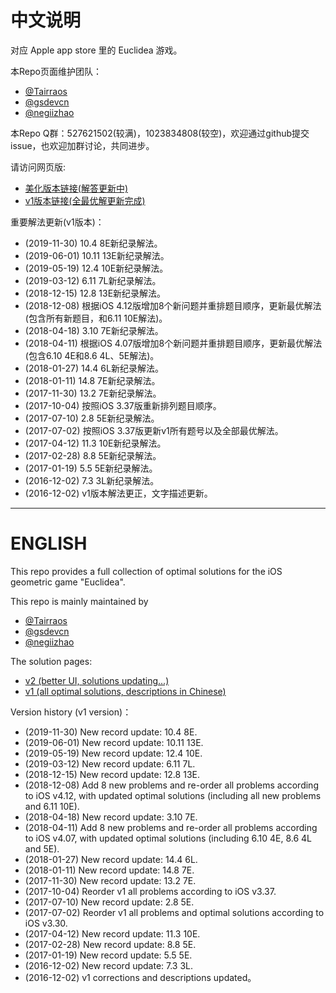 # 中文说明

对应 Apple app store 里的 Euclidea 游戏。

本Repo页面维护团队：  
- [@Tairraos](https://github.com/tairraos)  
- [@gsdevcn](https://github.com/gsdevcn)  
- [@negiizhao](https://github.com/negiizhao) 

本Repo Q群：527621502(较满)，1023834808(较空)，欢迎通过github提交issue，也欢迎加群讨论，共同进步。  

请访问网页版:
- [美化版本链接(解答更新中)](https://mathsfans.github.io/Euclidea/)  
- [v1版本链接(全最优解更新完成)](https://mathsfans.github.io/Euclidea/v1/)  

重要解法更新(v1版本)：
- (2019-11-30) 10.4 8E新纪录解法。
- (2019-06-01) 10.11 13E新纪录解法。
- (2019-05-19) 12.4 10E新纪录解法。
- (2019-03-12) 6.11 7L新纪录解法。
- (2018-12-15) 12.8 13E新纪录解法。
- (2018-12-08) 根据iOS 4.12版增加8个新问题并重排题目顺序，更新最优解法(包含所有新题目，和6.11 10E解法)。 
- (2018-04-18) 3.10 7E新纪录解法。 
- (2018-04-11) 根据iOS 4.07版增加8个新问题并重排题目顺序，更新最优解法(包含6.10 4E和8.6 4L、5E解法)。 
- (2018-01-27) 14.4 6L新纪录解法。 
- (2018-01-11) 14.8 7E新纪录解法。 
- (2017-11-30) 13.2 7E新纪录解法。 
- (2017-10-04) 按照iOS 3.37版重新排列题目顺序。 
- (2017-07-10) 2.8 5E新纪录解法。 
- (2017-07-02) 按照iOS 3.37版更新v1所有题号以及全部最优解法。  
- (2017-04-12) 11.3 10E新纪录解法。  
- (2017-02-28) 8.8 5E新纪录解法。  
- (2017-01-19) 5.5 5E新纪录解法。  
- (2016-12-02) 7.3 3L新纪录解法。  
- (2016-12-02) v1版本解法更正，文字描述更新。  

---

# ENGLISH

This repo provides a full collection of optimal solutions for the iOS geometric game "Euclidea".

This repo is mainly maintained by
- [@Tairraos](https://github.com/tairraos)  
- [@gsdevcn](https://github.com/gsdevcn)  
- [@negiizhao](https://github.com/negiizhao) 

The solution pages:
- [v2 (better UI, solutions updating...)](https://mathsfans.github.io/Euclidea/)  
- [v1 (all optimal solutions, descriptions in Chinese)](https://mathsfans.github.io/Euclidea/v1/)  

Version history (v1 version)：
- (2019-11-30) New record update: 10.4 8E. 
- (2019-06-01) New record update: 10.11 13E. 
- (2019-05-19) New record update: 12.4 10E. 
- (2019-03-12) New record update: 6.11 7L. 
- (2018-12-15) New record update: 12.8 13E. 
- (2018-12-08) Add 8 new problems and re-order all problems according to iOS v4.12, with updated optimal solutions (including all new problems and 6.11 10E). 
- (2018-04-18) New record update: 3.10 7E. 
- (2018-04-11) Add 8 new problems and re-order all problems according to iOS v4.07, with updated optimal solutions (including 6.10 4E, 8.6 4L and 5E). 
- (2018-01-27) New record update: 14.4 6L. 
- (2018-01-11) New record update: 14.8 7E. 
- (2017-11-30) New record update: 13.2 7E. 
- (2017-10-04) Reorder v1 all problems according to iOS v3.37. 
- (2017-07-10) New record update: 2.8 5E. 
- (2017-07-02) Reorder v1 all problems and optimal solutions according to iOS v3.30.  
- (2017-04-12) New record update: 11.3 10E.  
- (2017-02-28) New record update: 8.8 5E.  
- (2017-01-19) New record update: 5.5 5E.  
- (2016-12-02) New record update: 7.3 3L.  
- (2016-12-02) v1 corrections and descriptions updated。  